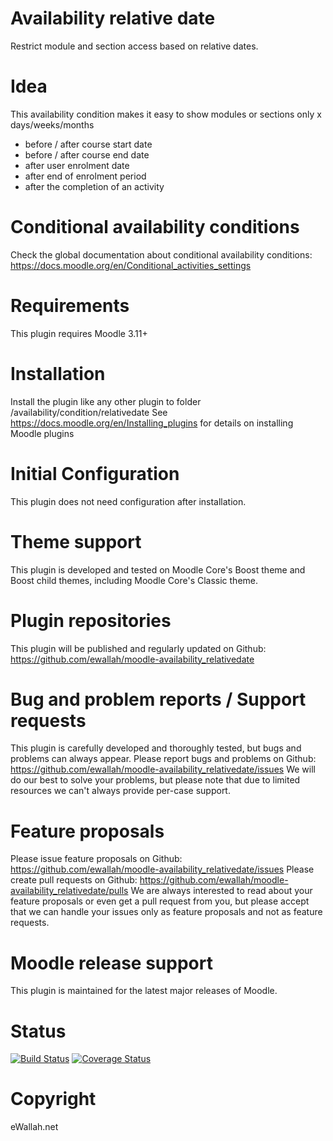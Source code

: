 # Availability relative date
Restrict module and section access based on relative dates.

# Idea
This availability condition makes it easy to show modules or sections only x days/weeks/months
  - before / after course start date
  - before / after course end date
  - after user enrolment date
  - after end of enrolment period
  - after the completion of an activity

# Conditional availability conditions
Check the global documentation about conditional availability conditions:
   https://docs.moodle.org/en/Conditional_activities_settings

# Requirements
This plugin requires Moodle 3.11+

# Installation
Install the plugin like any other plugin to folder /availability/condition/relativedate
See https://docs.moodle.org/en/Installing_plugins for details on installing Moodle plugins

# Initial Configuration
This plugin does not need configuration after installation.

# Theme support
This plugin is developed and tested on Moodle Core's Boost theme and Boost child themes, including Moodle Core's Classic theme. 

# Plugin repositories
This plugin will be published and regularly updated on Github: https://github.com/ewallah/moodle-availability_relativedate

# Bug and problem reports / Support requests
This plugin is carefully developed and thoroughly tested, but bugs and problems can always appear.
Please report bugs and problems on Github: https://github.com/ewallah/moodle-availability_relativedate/issues
We will do our best to solve your problems, but please note that due to limited resources we can't always provide per-case support.

# Feature proposals
Please issue feature proposals on Github: https://github.com/ewallah/moodle-availability_relativedate/issues
Please create pull requests on Github: https://github.com/ewallah/moodle-availability_relativedate/pulls
We are always interested to read about your feature proposals or even get a pull request from you, but please accept that we can handle your issues only as feature proposals and not as feature requests.

# Moodle release support
This plugin is maintained for the latest major releases of Moodle.

# Status
[![Build Status](https://github.com/ewallah/moodle-availability_relativedate/workflows/Tests/badge.svg)](https://github.com/ewallah/moodle-availability_relativedate/actions)
[![Coverage Status](https://coveralls.io/repos/github/ewallah/moodle-availability_relativedate/badge.svg?branch=main)](https://coveralls.io/github/ewallah/moodle-availability_relativedate?branch=main)

# Copyright
eWallah.net
